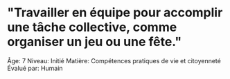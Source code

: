 # "Travailler en équipe pour accomplir une tâche collective, comme organiser un jeu ou une fête."

Âge: 7
Niveau: Initié
Matière: Compétences pratiques de vie et citoyenneté
Évalué par: Humain